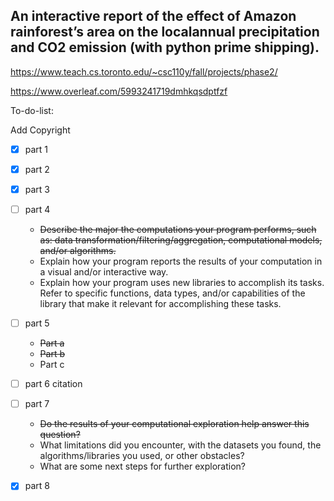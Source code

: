 ## An interactive report of the effect of Amazon rainforest’s area on the localannual precipitation and CO2 emission (with python prime shipping).

<https://www.teach.cs.toronto.edu/~csc110y/fall/projects/phase2/>

<https://www.overleaf.com/5993241719dmhkqsdptfzf>

To-do-list:

Add Copyright

- [x] part 1
- [x] part 2
- [x] part 3
- [ ] part 4
  * ~~Describe the major the computations your program performs, such as: data transformation/filtering/aggregation, computational models, and/or algorithms.~~
  * Explain how your program reports the results of your computation in a visual and/or interactive way.
  * Explain how your program uses new libraries to accomplish its tasks. Refer to specific functions, data types, and/or capabilities of the library that make it relevant for accomplishing these tasks.

- [ ] part 5
  * ~~Part a~~
  * ~~Part b~~
  * Part c
- [ ] part 6
   citation
- [ ] part 7
  * ~~Do the results of your computational exploration help answer this question?~~
  * What limitations did you encounter, with the datasets you found, the algorithms/libraries you used, or other obstacles?
  * What are some next steps for further exploration?
- [x] part 8
